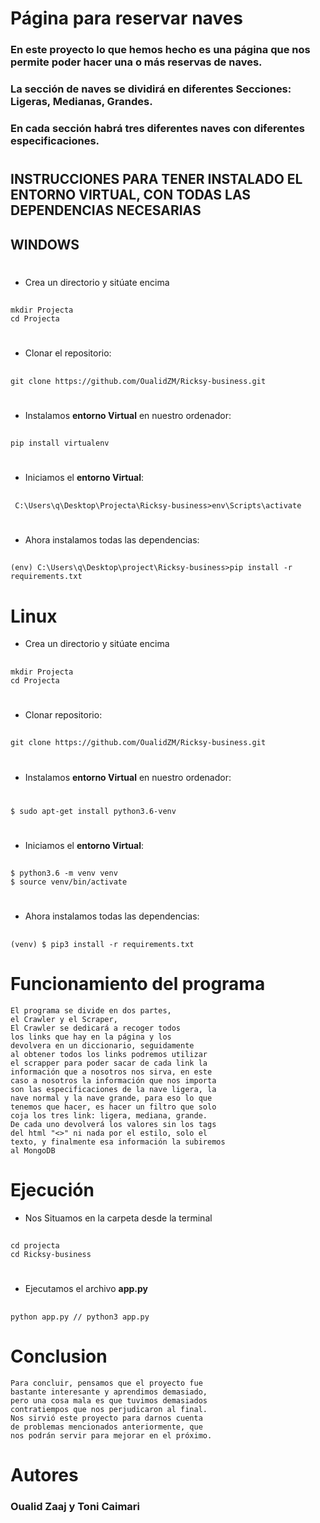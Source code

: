 # __Página para reservar naves__

### En este proyecto lo que hemos hecho es una página que nos permite poder hacer una o más reservas de naves.
### La sección de naves se dividirá en diferentes Secciones: Ligeras, Medianas, Grandes.
### En cada sección habrá tres diferentes naves con diferentes especificaciones.

#



## __INSTRUCCIONES PARA TENER INSTALADO EL ENTORNO VIRTUAL, CON TODAS LAS DEPENDENCIAS NECESARIAS__

##  WINDOWS
#
- Crea un directorio y sitúate encima
##
    mkdir Projecta
    cd Projecta
#
- Clonar el repositorio:  
 ##
    git clone https://github.com/OualidZM/Ricksy-business.git
#

- Instalamos **entorno Virtual** en nuestro ordenador:  
##
    pip install virtualenv

# 

- Iniciamos el **entorno Virtual**:       
##
     C:\Users\q\Desktop\Projecta\Ricksy-business>env\Scripts\activate
#
- Ahora instalamos todas las dependencias:
##

    (env) C:\Users\q\Desktop\project\Ricksy-business>pip install -r requirements.txt



# Linux

- Crea un directorio y sitúate encima
##
    mkdir Projecta
    cd Projecta

#
- Clonar repositorio:  
##  
    git clone https://github.com/OualidZM/Ricksy-business.git
#


- Instalamos **entorno Virtual** en nuestro ordenador:  
#
    $ sudo apt-get install python3.6-venv

#

    
    

- Iniciamos el **entorno Virtual**:       
##
    $ python3.6 -m venv venv
    $ source venv/bin/activate

#

- Ahora instalamos todas las dependencias:
##
    (venv) $ pip3 install -r requirements.txt
#




# __Funcionamiento del programa__

    El programa se divide en dos partes,
    el Crawler y el Scraper,
    El Crawler se dedicará a recoger todos
    los links que hay en la página y los 
    devolvera en un diccionario, seguidamente
    al obtener todos los links podremos utilizar
    el scrapper para poder sacar de cada link la 
    información que a nosotros nos sirva, en este 
    caso a nosotros la información que nos importa
    son las especificaciones de la nave ligera, la 
    nave normal y la nave grande, para eso lo que 
    tenemos que hacer, es hacer un filtro que solo
    coja los tres link: ligera, mediana, grande.
    De cada uno devolverá los valores sin los tags
    del html "<>" ni nada por el estilo, solo el
    texto, y finalmente esa información la subiremos
    al MongoDB

#
# __Ejecución__

- Nos Situamos en la carpeta desde la terminal       
##
    cd projecta
    cd Ricksy-business

#

- Ejecutamos el archivo **app.py**       
##
    python app.py // python3 app.py



#


# __Conclusion__

    Para concluir, pensamos que el proyecto fue
    bastante interesante y aprendimos demasiado,
    pero una cosa mala es que tuvimos demasiados
    contratiempos que nos perjudicaron al final.
    Nos sirvió este proyecto para darnos cuenta 
    de problemas mencionados anteriormente, que
    nos podrán servir para mejorar en el próximo.
    
# __Autores__

### Oualid Zaaj  y Toni Caimari







